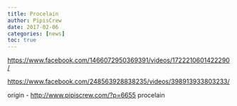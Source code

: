 ```yaml
---
title: Procelain
author: PipisCrew
date: 2017-02-06
categories: [news]
toc: true
---
```


https://www.facebook.com/1466072950369391/videos/1722210601422290/

https://www.facebook.com/248563928838235/videos/398913933803233/

origin - http://www.pipiscrew.com/?p=6655 procelain